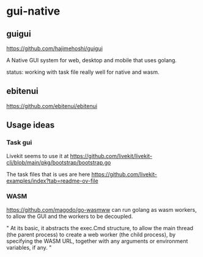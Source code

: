 # gui-native

## guigui

https://github.com/hajimehoshi/guigui

A Native GUI system for web, desktop and mobile that uses golang.

status: working with task file really well for native and wasm.

## ebitenui

https://github.com/ebitenui/ebitenui

## Usage ideas

### Task gui

Livekit seems to use it at https://github.com/livekit/livekit-cli/blob/main/pkg/bootstrap/bootstrap.go

The task files that is ues are here https://github.com/livekit-examples/index?tab=readme-ov-file


### WASM

https://github.com/magodo/go-wasmww can run golang as wasm workers, to allow the GUI and the workers to be decoupled.

"
At its basic, it abstracts the exec.Cmd structure, to allow the main thread (the parent process) to create a web worker (the child process), by specifying the WASM URL, together with any arguments or environment variables, if any.
"








